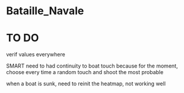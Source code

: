 # Bataille_Navale


# TO DO
verif values everywhere


SMART
need to had continuity to boat touch
because for the moment, choose every time a random touch and shoot the most probable

when a boat is sunk, need to reinit the heatmap, not working well